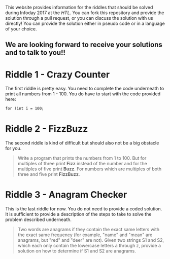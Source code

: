 This website provides information for the riddles that should be solved during Infoday 2017 at the _HTL_. You can fork this repository and provide the solution through a pull request, or you can discuss the solution with us directly! You can provide the solution either in pseudo code or in a language of your choice.

## We are looking forward to receive your solutions and to talk to you!!


# Riddle 1 - Crazy Counter

The first riddle is pretty easy. You need to complete the code underneath to print all numbers from 1 - 100. You do have to start with the code provided here:


```markdown
for (int i = 100; 
```

# Riddle 2 - FizzBuzz

The second riddle is kind of difficult but should also not be a big obstacle for you. 

> Write a program that prints the numbers from 1 to 100. But for multiples of three print **Fizz** instead of the number and for the multiples of five print **Buzz**. For numbers which are multiples of both three and five print **FizzBuzz**.


# Riddle 3 - Anagram Checker

This is the last riddle for now. You do not need to provide a coded solution. It is sufficient to provide a description of the steps to take to solve the problem described underneath.

> Two words are anagrams if they contain the exact same letters with the exact same frequency (for example, "name" and "mean" are anagrams, but "red" and "deer" are not).
Given two strings S1 and S2, which each only contain the lowercase letters a through z, provide a solution on how to determine if S1 and S2 are anagrams.


